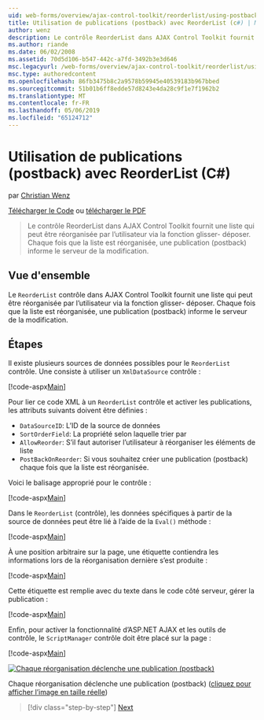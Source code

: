 ```yaml
---
uid: web-forms/overview/ajax-control-toolkit/reorderlist/using-postbacks-with-reorderlist-cs
title: Utilisation de publications (postback) avec ReorderList (c#) | Microsoft Docs
author: wenz
description: Le contrôle ReorderList dans AJAX Control Toolkit fournit une liste qui peut être réorganisée par l’utilisateur via la fonction glisser- déposer. Chaque fois que la liste est réorganisée, un bon de commande...
ms.author: riande
ms.date: 06/02/2008
ms.assetid: 70d5d106-b547-442c-a7fd-3492b3e3d646
msc.legacyurl: /web-forms/overview/ajax-control-toolkit/reorderlist/using-postbacks-with-reorderlist-cs
msc.type: authoredcontent
ms.openlocfilehash: 86fb3475b8c2a9578b59945e40539183b967bbed
ms.sourcegitcommit: 51b01b6ff8edde57d8243e4da28c9f1e7f1962b2
ms.translationtype: MT
ms.contentlocale: fr-FR
ms.lasthandoff: 05/06/2019
ms.locfileid: "65124712"
---
```

# <a name="using-postbacks-with-reorderlist-c"></a>Utilisation de publications (postback) avec ReorderList (C#)

par [Christian Wenz](https://github.com/wenz)

[Télécharger le Code](http://download.microsoft.com/download/9/3/f/93f8daea-bebd-4821-833b-95205389c7d0/ReorderList4.cs.zip) ou [télécharger le PDF](http://download.microsoft.com/download/2/d/c/2dc10e34-6983-41d4-9c08-f78f5387d32b/reorderlist4CS.pdf)

> Le contrôle ReorderList dans AJAX Control Toolkit fournit une liste qui peut être réorganisée par l’utilisateur via la fonction glisser- déposer. Chaque fois que la liste est réorganisée, une publication (postback) informe le serveur de la modification.

## <a name="overview"></a>Vue d'ensemble

Le `ReorderList` contrôle dans AJAX Control Toolkit fournit une liste qui peut être réorganisée par l’utilisateur via la fonction glisser- déposer. Chaque fois que la liste est réorganisée, une publication (postback) informe le serveur de la modification.

## <a name="steps"></a>Étapes

Il existe plusieurs sources de données possibles pour le `ReorderList` contrôle. Une consiste à utiliser un `XmlDataSource` contrôle :

[!code-aspx[Main](using-postbacks-with-reorderlist-cs/samples/sample1.aspx)]

Pour lier ce code XML à un `ReorderList` contrôle et activer les publications, les attributs suivants doivent être définies :

- `DataSourceID`: L’ID de la source de données
- `SortOrderField`: La propriété selon laquelle trier par
- `AllowReorder`: S’il faut autoriser l’utilisateur à réorganiser les éléments de liste
- `PostBackOnReorder`: Si vous souhaitez créer une publication (postback) chaque fois que la liste est réorganisée.

Voici le balisage approprié pour le contrôle :

[!code-aspx[Main](using-postbacks-with-reorderlist-cs/samples/sample2.aspx)]

Dans le `ReorderList` (contrôle), les données spécifiques à partir de la source de données peut être lié à l’aide de la `Eval()` méthode :

[!code-aspx[Main](using-postbacks-with-reorderlist-cs/samples/sample3.aspx)]

À une position arbitraire sur la page, une étiquette contiendra les informations lors de la réorganisation dernière s’est produite :

[!code-aspx[Main](using-postbacks-with-reorderlist-cs/samples/sample4.aspx)]

Cette étiquette est remplie avec du texte dans le code côté serveur, gérer la publication :

[!code-aspx[Main](using-postbacks-with-reorderlist-cs/samples/sample5.aspx)]

Enfin, pour activer la fonctionnalité d’ASP.NET AJAX et les outils de contrôle, le `ScriptManager` contrôle doit être placé sur la page :

[!code-aspx[Main](using-postbacks-with-reorderlist-cs/samples/sample6.aspx)]

[![Chaque réorganisation déclenche une publication (postback)](using-postbacks-with-reorderlist-cs/_static/image2.png)](using-postbacks-with-reorderlist-cs/_static/image1.png)

Chaque réorganisation déclenche une publication (postback) ([cliquez pour afficher l’image en taille réelle](using-postbacks-with-reorderlist-cs/_static/image3.png))

> [!div class="step-by-step"]
> [Next](drag-and-drop-via-reorderlist-cs.md)
